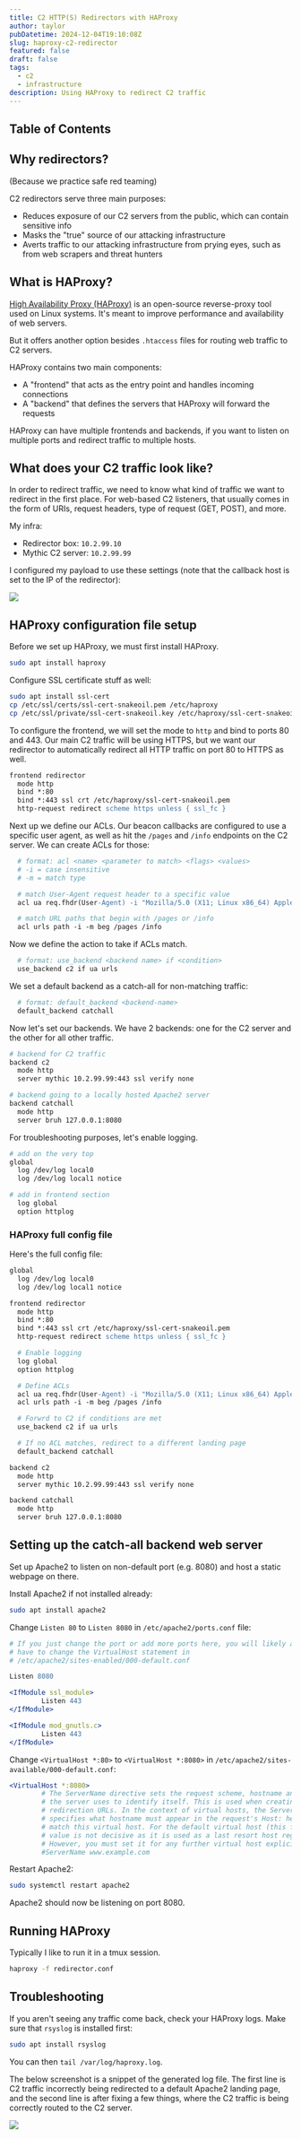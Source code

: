 ```yaml
---
title: C2 HTTP(S) Redirectors with HAProxy
author: taylor
pubDatetime: 2024-12-04T19:10:08Z
slug: haproxy-c2-redirector
featured: false
draft: false
tags:
  - c2
  - infrastructure
description: Using HAProxy to redirect C2 traffic
---
```


## Table of Contents

## Why redirectors?

(Because we practice safe red teaming)

C2 redirectors serve three main purposes:

- Reduces exposure of our C2 servers from the public, which can contain sensitive info
- Masks the "true" source of our attacking infrastructure
- Averts traffic to our attacking infrastructure from prying eyes, such as from web scrapers and threat hunters

## What is HAProxy?

[High Availability Proxy (HAProxy)](https://www.haproxy.org/) is an open-source reverse-proxy tool used on Linux systems. It's meant to improve performance and availability of web servers.

But it offers another option besides `.htaccess` files for routing web traffic to C2 servers.

HAProxy contains two main components:

- A "frontend" that acts as the entry point and handles incoming connections
- A "backend" that defines the servers that HAProxy will forward the requests

HAProxy can have multiple frontends and backends, if you want to listen on multiple ports and redirect traffic to multiple hosts.

## What does your C2 traffic look like?

In order to redirect traffic, we need to know what kind of traffic we want to redirect in the first place. For web-based C2 listeners, that usually comes in the form of URIs, request headers, type of request (GET, POST), and more.

My infra:

- Redirector box: `10.2.99.10`
- Mythic C2 server: `10.2.99.99`

I configured my payload to use these settings (note that the callback host is set to the IP of the redirector):

![](https://i.postimg.cc/hjxZ6RBr/SCR-20241203-pknz.png)

## HAProxy configuration file setup

Before we set up HAProxy, we must first install HAProxy.

```bash
sudo apt install haproxy
```

Configure SSL certificate stuff as well:

```bash
sudo apt install ssl-cert
cp /etc/ssl/certs/ssl-cert-snakeoil.pem /etc/haproxy
cp /etc/ssl/private/ssl-cert-snakeoil.key /etc/haproxy/ssl-cert-snakeoil.pem.key # haproxy is weird
```

To configure the frontend, we will set the mode to `http` and bind to ports 80 and 443. Our main C2 traffic will be using HTTPS, but we want our redirector to automatically redirect all HTTP traffic on port 80 to HTTPS as well.

```apache
frontend redirector
  mode http
  bind *:80
  bind *:443 ssl crt /etc/haproxy/ssl-cert-snakeoil.pem
  http-request redirect scheme https unless { ssl_fc }
```

Next up we define our ACLs. Our beacon callbacks are configured to use a specific user agent, as well as hit the `/pages` and `/info` endpoints on the C2 server. We can create ACLs for those:

```apache
  # format: acl <name> <parameter to match> <flags> <values>
  # -i = case insensitive
  # -m = match type

  # match User-Agent request header to a specific value
  acl ua req.fhdr(User-Agent) -i "Mozilla/5.0 (X11; Linux x86_64) AppleWebKit/537.36 (KHTML, like Gecko) Chrome/110.0.5481.100 Safari/537.36"

  # match URL paths that begin with /pages or /info
  acl urls path -i -m beg /pages /info
```

Now we define the action to take if ACLs match.

```apache
  # format: use_backend <backend name> if <condition>
  use_backend c2 if ua urls
```

We set a default backend as a catch-all for non-matching traffic:

```apache
  # format: default_backend <backend-name>
  default_backend catchall
```

Now let's set our backends. We have 2 backends: one for the C2 server and the other for all other traffic.

```apache
# backend for C2 traffic
backend c2
  mode http
  server mythic 10.2.99.99:443 ssl verify none

# backend going to a locally hosted Apache2 server
backend catchall
  mode http
  server bruh 127.0.0.1:8080
```

For troubleshooting purposes, let's enable logging.

```apache
# add on the very top
global
  log /dev/log local0
  log /dev/log local1 notice

# add in frontend section
  log global
  option httplog

```

### HAProxy full config file

Here's the full config file:

```apache
global
  log /dev/log local0
  log /dev/log local1 notice

frontend redirector
  mode http
  bind *:80
  bind *:443 ssl crt /etc/haproxy/ssl-cert-snakeoil.pem
  http-request redirect scheme https unless { ssl_fc }

  # Enable logging
  log global
  option httplog

  # Define ACLs
  acl ua req.fhdr(User-Agent) -i "Mozilla/5.0 (X11; Linux x86_64) AppleWebKit/537.36 (KHTML, like Gecko) Chrome/110.0.5481.100 Safari/537.36"
  acl urls path -i -m beg /pages /info

  # Forwrd to C2 if conditions are met
  use_backend c2 if ua urls

  # If no ACL matches, redirect to a different landing page
  default_backend catchall

backend c2
  mode http
  server mythic 10.2.99.99:443 ssl verify none

backend catchall
  mode http
  server bruh 127.0.0.1:8080

```

## Setting up the catch-all backend web server

Set up Apache2 to listen on non-default port (e.g. 8080) and host a static webpage on there.

Install Apache2 if not installed already:

```bash
sudo apt install apache2
```

Change `Listen 80` to `Listen 8080` in `/etc/apache2/ports.conf` file:

```apache
# If you just change the port or add more ports here, you will likely also
# have to change the VirtualHost statement in
# /etc/apache2/sites-enabled/000-default.conf

Listen 8080

<IfModule ssl_module>
        Listen 443
</IfModule>

<IfModule mod_gnutls.c>
        Listen 443
</IfModule>
```

Change `<VirtualHost *:80>` to `<VirtualHost *:8080>` in `/etc/apache2/sites-available/000-default.conf`:

```apache
<VirtualHost *:8080>
        # The ServerName directive sets the request scheme, hostname and port that
        # the server uses to identify itself. This is used when creating
        # redirection URLs. In the context of virtual hosts, the ServerName
        # specifies what hostname must appear in the request's Host: header to
        # match this virtual host. For the default virtual host (this file) this
        # value is not decisive as it is used as a last resort host regardless.
        # However, you must set it for any further virtual host explicitly.
        #ServerName www.example.com
```

Restart Apache2:

```bash
sudo systemctl restart apache2
```

Apache2 should now be listening on port 8080.

## Running HAProxy

Typically I like to run it in a tmux session.

```bash
haproxy -f redirector.conf
```

## Troubleshooting

If you aren't seeing any traffic come back, check your HAProxy logs. Make sure that `rsyslog` is installed first:

```bash
sudo apt install rsyslog
```

You can then `tail /var/log/haproxy.log`.

The below screenshot is a snippet of the generated log file. The first line is C2 traffic incorrectly being redirected to a default Apache2 landing page, and the second line is after fixing a few things, where the C2 traffic is being correctly routed to the C2 server.

![](https://i.postimg.cc/d1mmGsFz/SCR-20241203-posg.png)
